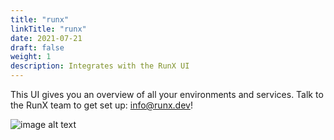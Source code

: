 ```yaml
---
title: "runx"
linkTitle: "runx"
date: 2021-07-21
draft: false
weight: 1
description: Integrates with the RunX UI
---
```


This UI gives you an overview of all your
environments and services. Talk to the RunX team to get set up: info@runx.dev!

![image alt text](/images/runx-dashboard.png)
